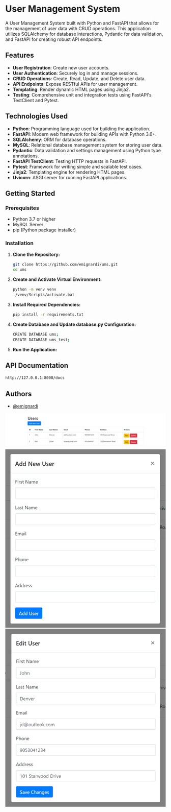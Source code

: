 # User Management System

A User Management System built with Python and FastAPI that allows for the management of user data with CRUD operations. This application utilizes SQLAlchemy for database interactions, Pydantic for data validation, and FastAPI for creating robust API endpoints.

## Features

- **User Registration**: Create new user accounts.
- **User Authentication**: Securely log in and manage sessions.
- **CRUD Operations**: Create, Read, Update, and Delete user data.
- **API Endpoints**: Expose RESTful APIs for user management.
- **Templating**: Render dynamic HTML pages using Jinja2.
- **Testing**: Comprehensive unit and integration tests using FastAPI's TestClient and Pytest.

## Technologies Used

- **Python**: Programming language used for building the application.
- **FastAPI**: Modern web framework for building APIs with Python 3.6+.
- **SQLAlchemy**: ORM for database operations.
- **MySQL**: Relational database management system for storing user data.
- **Pydantic**: Data validation and settings management using Python type annotations.
- **FastAPI TestClient**: Testing HTTP requests in FastAPI.
- **Pytest**: Framework for writing simple and scalable test cases.
- **Jinja2**: Templating engine for rendering HTML pages.
- **Uvicorn**: ASGI server for running FastAPI applications.

## Getting Started

### Prerequisites

- Python 3.7 or higher
- MySQL Server
- pip (Python package installer)

### Installation

1. **Clone the Repository:**

   ```bash
   git clone https://github.com/emignardi/ums.git
   cd ums

2. **Create and Activate Virtual Environment:**

    ```bash
    python -m venv venv
    ./venv/Scripts/activate.bat

3. **Install Required Dependencies:**

    ```bash
    pip install -r requirements.txt

4. **Create Database and Update database.py Configuration:**

    ```bash
    CREATE DATABASE ums;
    CREATE DATABASE ums_test;

5. **Run the Application:**

## API Documentation

   ```bash
   http://127.0.0.1:8000/docs
   ```

## Authors

- [@emignardi](https://github.com/emignardi)

![screenshot](/images/index.png)
![screenshot](/images/create.png)
![screenshot](/images/update.png)
